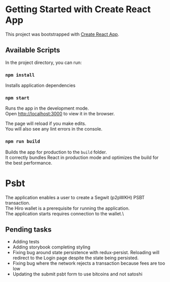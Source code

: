 # Getting Started with Create React App

This project was bootstrapped with [Create React App](https://github.com/facebook/create-react-app).

## Available Scripts

In the project directory, you can run:

### `npm install`

Installs application dependencies

### `npm start`

Runs the app in the development mode.\
Open [http://localhost:3000](http://localhost:3000) to view it in the browser.

The page will reload if you make edits.\
You will also see any lint errors in the console.

### `npm run build`

Builds the app for production to the `build` folder.\
It correctly bundles React in production mode and optimizes the build for the best performance.

# Psbt

The application enables a user to create a Segwit (p2pWKH) PSBT transaction.\
The Hiro wallet is a prerequisite for running the application.\
The application starts requires connection to the wallet.\

## Pending tasks
- Adding tests
- Adding storybook completing styling
- Fixing bug around state persistence with redux-persist. Reloading will redirect to the Login page despite the state being persisted.
- Fixing bug where the network rejects a transaction because fees are too low
- Updating the submit psbt form to use bitcoins and not satoshi   



